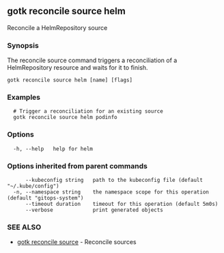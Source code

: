 ## gotk reconcile source helm

Reconcile a HelmRepository source

### Synopsis

The reconcile source command triggers a reconciliation of a HelmRepository resource and waits for it to finish.

```
gotk reconcile source helm [name] [flags]
```

### Examples

```
  # Trigger a reconciliation for an existing source
  gotk reconcile source helm podinfo

```

### Options

```
  -h, --help   help for helm
```

### Options inherited from parent commands

```
      --kubeconfig string   path to the kubeconfig file (default "~/.kube/config")
  -n, --namespace string    the namespace scope for this operation (default "gitops-system")
      --timeout duration    timeout for this operation (default 5m0s)
      --verbose             print generated objects
```

### SEE ALSO

* [gotk reconcile source](gotk_reconcile_source.md)	 - Reconcile sources

